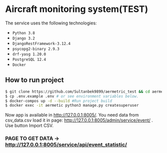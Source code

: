 

# Aircraft monitoring system(TEST)

The service uses the following technologies:

- `Python 3.8`
- `Django 3.2`
- `DjangoRestFramework-3.12.4`
- `psycopg2-binary 2.9.3`
- `drf-yasg 1.20.0`
- `PostgreSQL 12.4`
- `Docker`

## How to run project
```sh
$ git clone https://github.com/Sultanbek9899/aermetric_test && cd aermetric_test
$ cp .env.example .env # or see environment variables below.
$ docker-compos up -d --build #Run project build
$ docker exec -it aermetic python3 manage.py createsuperuser
```
Now app is available in http://127.0.0.1:8005/. 
You need data from csv_data.csv load it in page:
http://127.0.0.1:8005/admin/service/event/ . 
Use button Import CSV.
### PAGE TO GET DATA -> http://127.0.0.1:8005/service/api/event_statistic/

